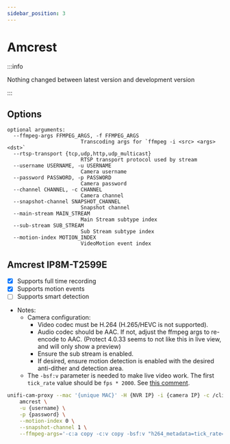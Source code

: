 ```yaml
---
sidebar_position: 3
---
```


# Amcrest

:::info

Nothing changed between latest version and development version

:::

## Options

```text
optional arguments:
  --ffmpeg-args FFMPEG_ARGS, -f FFMPEG_ARGS
                        Transcoding args for `ffmpeg -i <src> <args> <dst>`
  --rtsp-transport {tcp,udp,http,udp_multicast}
                        RTSP transport protocol used by stream
  --username USERNAME, -u USERNAME
                        Camera username
  --password PASSWORD, -p PASSWORD
                        Camera password
  --channel CHANNEL, -c CHANNEL
                        Camera channel
  --snapshot-channel SNAPSHOT_CHANNEL
                        Snapshot channel
  --main-stream MAIN_STREAM
                        Main Stream subtype index
  --sub-stream SUB_STREAM
                        Sub Stream subtype index
  --motion-index MOTION_INDEX
                        VideoMotion event index
```

## Amcrest IP8M-T2599E

- [x] Supports full time recording
- [x] Supports motion events
- [ ] Supports smart detection
- Notes:
  - Camera configuration:
    - Video codec must be H.264 (H.265/HEVC is not supported).
    - Audio codec should be AAC. If not, adjust the ffmpeg args to re-encode to AAC.  (Protect 4.0.33 seems to not like this in live view, and will only show a preview)
    - Ensure the sub stream is enabled.
    - If desired, ensure motion detection is enabled with the desired anti-dither and detection area.
  - The `-bsf:v` parameter is needed to make live video work.
    The first `tick_rate` value should be `fps * 2000`.
    See [this comment](https://github.com/keshavdv/unifi-cam-proxy/issues/31#issuecomment-841914363).

```sh
unifi-cam-proxy --mac '{unique MAC}' -H {NVR IP} -i {camera IP} -c /client.pem -t {Adoption token} \
    amcrest \
    -u {username} \
    -p {password} \
    --motion-index 0 \
    --snapshot-channel 1 \
    --ffmpeg-args='-c:a copy -c:v copy -bsf:v "h264_metadata=tick_rate=30000/1001"'
```
